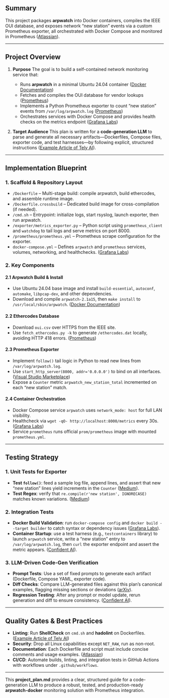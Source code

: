 ## Summary

This project packages **arpwatch** into Docker containers, compiles the IEEE OUI database, and exposes network “new station” events via a custom Prometheus exporter, all orchestrated with Docker Compose and monitored in Prometheus ([Atlassian][1]).

---

## Project Overview

1. **Purpose**
   The goal is to build a self-contained network monitoring service that:

   * Runs **arpwatch** in a minimal Ubuntu 24.04 container ([Docker Documentation][2])
   * Fetches and compiles the OUI database for vendor lookups ([Prometheus][3])
   * Implements a Python Prometheus exporter to count “new station” events from `/var/log/arpwatch.log` ([Prometheus][3])
   * Orchestrates services with Docker Compose and provides health checks on the metrics endpoint ([Grafana Labs][4])

2. **Target Audience**
   This plan is written for a **code-generation LLM** to parse and generate all necessary artifacts—Dockerfiles, Compose files, exporter code, and test harnesses—by following explicit, structured instructions ([Example Article of Tely AI][5]).

---

## Implementation Blueprint

### 1. Scaffold & Repository Layout

* `/Dockerfile` – Multi-stage build: compile arpwatch, build ethercodes, and assemble runtime image.
* `/Dockerfile.crossbuild` – Dedicated build image for cross-compilation (if needed).
* `/cmd.sh` – Entrypoint: initialize logs, start rsyslog, launch exporter, then run arpwatch.
* `/exporter/metrics_exporter.py` – Python script using `prometheus_client` and `watchdog` to tail logs and serve metrics on port 8000.
* `/prometheus/prometheus.yml` – Prometheus scrape configuration for the exporter.
* `docker-compose.yml` – Defines `arpwatch` and `prometheus` services, volumes, networking, and healthchecks. ([Grafana Labs][4])

### 2. Key Components

#### 2.1 Arpwatch Build & Install

* Use Ubuntu 24.04 base image and install `build-essential`, `autoconf`, `automake`, `libpcap-dev`, and other dependencies.
* Download and compile `arpwatch-2.1a15`, then `make install` to `/usr/local/sbin/arpwatch`. ([Docker Documentation][2])

#### 2.2 Ethercodes Database

* Download `oui.csv` over HTTPS from the IEEE site.
* Use `fetch_ethercodes.py -k` to generate `/ethercodes.dat` locally, avoiding HTTP 418 errors. ([Prometheus][3])

#### 2.3 Prometheus Exporter

* Implement `follow()` tail logic in Python to read new lines from `/var/log/arpwatch.log`.
* Use `start_http_server(8000, addr='0.0.0.0')` to bind on all interfaces. ([Visual Studio Marketplace][6])
* Expose a `Counter` metric `arpwatch_new_station_total` incremented on each “new station” match.

#### 2.4 Container Orchestration

* Docker Compose service `arpwatch` uses `network_mode: host` for full LAN visibility.
* Healthcheck via `wget -qO- http://localhost:8000/metrics` every 30s. ([Grafana Labs][4])
* Service `prometheus` runs official `prom/prometheus` image with mounted `prometheus.yml`.

---

## Testing Strategy

### 1. Unit Tests for Exporter

* **Test `follow()`**: feed a sample log file, append lines, and assert that new “new station” lines yield increments in the `Counter` ([Medium][7]).
* **Test Regex**: verify that `re.compile(r'new station', IGNORECASE)` matches known variations. ([Medium][7])

### 2. Integration Tests

* **Docker Build Validation**: run `docker-compose config` and `docker build --target builder` to catch syntax or dependency issues ([Grafana Labs][4]).
* **Container Startup**: use a test harness (e.g., `testcontainers` library) to launch `arpwatch` service, write a “new station” entry to `/var/log/arpwatch.log`, then `curl` the exporter endpoint and assert the metric appears. ([Confident AI][8]).

### 3. LLM-Driven Code-Gen Verification

* **Prompt Tests**: Use a set of fixed prompts to generate each artifact (Dockerfile, Compose YAML, exporter code).
* **Diff Checks**: Compare LLM-generated files against this plan’s canonical examples, flagging missing sections or deviations ([arXiv][9]).
* **Regression Testing**: After any prompt or model update, rerun generation and diff to ensure consistency. ([Confident AI][8]).

---

## Quality Gates & Best Practices

* **Linting**: Run **ShellCheck** on `cmd.sh` and **hadolint** on Dockerfiles. ([Example Article of Tely AI][5])
* **Security**: Drop all Linux capabilities except `NET_RAW`, run as non-root.
* **Documentation**: Each Dockerfile and script must include concise comments and usage examples. ([Atlassian][1])
* **CI/CD**: Automate builds, linting, and integration tests in GitHub Actions with workflows under `.github/workflows`.

---

This **project\_plan.md** provides a clear, structured guide for a code-generation LLM to produce a robust, tested, and production-ready **arpwatch-docker** monitoring solution with Prometheus integration.

[1]: https://www.atlassian.com/software/confluence/templates/project-plan?utm_source=chatgpt.com "Project plan - Confluence Templates - Atlassian"
[2]: https://docs.docker.com/engine/daemon/prometheus/?utm_source=chatgpt.com "Collect Docker metrics with Prometheus"
[3]: https://prometheus.io/docs/instrumenting/exporters/?utm_source=chatgpt.com "Exporters and integrations - Prometheus"
[4]: https://grafana.com/docs/grafana-cloud/send-data/metrics/metrics-prometheus/prometheus-config-examples/docker-compose-linux/?utm_source=chatgpt.com "Monitoring a Linux host with Prometheus, Node Exporter ... - Grafana"
[5]: https://examples.tely.ai/best-practices-for-using-llm-for-code-generation-tips-from-experts/?utm_source=chatgpt.com "Best Practices for Using LLM for Code Generation: Tips from Experts"
[6]: https://marketplace.visualstudio.com/items?itemName=maziac.markdown-planner&utm_source=chatgpt.com "Markdown Planner - Visual Studio Marketplace"
[7]: https://medium.com/%40benjamin22-314/automating-test-driven-development-with-llms-c05e7a3cdfe1?utm_source=chatgpt.com "Automating Test Driven Development with LLMs | by Benjamin"
[8]: https://www.confident-ai.com/blog/llm-testing-in-2024-top-methods-and-strategies?utm_source=chatgpt.com "LLM Testing in 2025: Top Methods and Strategies - Confident AI"
[9]: https://arxiv.org/html/2404.10100v1?utm_source=chatgpt.com "LLM-based Test-driven Interactive Code Generation: User ... - arXiv"
